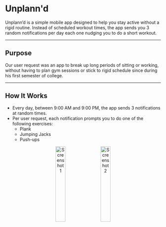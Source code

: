 # Unplann'd

Unplann’d is a simple mobile app designed to help you stay active without a rigid routine. Instead of scheduled workout times, the app sends you 3 random notifications per day each one nudging you to do a short workout.

---

## Purpose

Our user request was an app to break up long periods of sitting or working, without having to plan gym sessions or stick to rigid schedule since during his first semester of college.

---

##  How It Works

- Every day, between 9:00 AM and 9:00 PM, the app sends 3 notifications at random times.
- Per user request, each notification prompts you to do one of the following exercises:
  - Plank
  - Jumping Jacks
  - Push-ups


<p align="center">
  <img src=https://github.com/user-attachments/assets/cc4961a7-7c61-4dca-a44f-59fbaf23d5ef alt="Screenshot 1" width="25%" />
  &nbsp; &nbsp;
  <img src=https://github.com/user-attachments/assets/4b69e088-f878-404d-92fc-c6a7b6178af0 alt="Screenshot 2" width="25%" />
</p></br>

